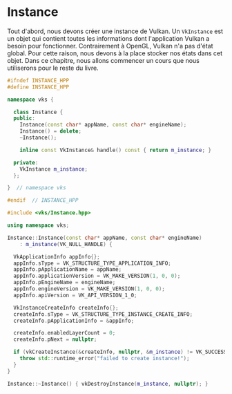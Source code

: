 # Instance

Tout d'abord, nous devons créer une instance de Vulkan. Un `VkInstance` est un objet qui contient toutes les informations dont l'application Vulkan a besoin pour fonctionner. Contrairement à OpenGL, Vulkan n'a pas d'état global. Pour cette raison, nous devons à la place stocker nos états dans cet objet. Dans ce chapitre, nous allons commencer un cours que nous utiliserons pour le reste du livre.

```cpp
#ifndef INSTANCE_HPP
#define INSTANCE_HPP

namespace vks {

  class Instance {
  public:
    Instance(const char* appName, const char* engineName);
    Instance() = delete;
    ~Instance();

    inline const VkInstance& handle() const { return m_instance; }

  private:
    VkInstance m_instance;
  };

}  // namespace vks

#endif  // INSTANCE_HPP
```

```cpp
#include <vks/Instance.hpp>

using namespace vks;

Instance::Instance(const char* appName, const char* engineName)
    : m_instance(VK_NULL_HANDLE) {

  VkApplicationInfo appInfo{};
  appInfo.sType = VK_STRUCTURE_TYPE_APPLICATION_INFO;
  appInfo.pApplicationName = appName;
  appInfo.applicationVersion = VK_MAKE_VERSION(1, 0, 0);
  appInfo.pEngineName = engineName;
  appInfo.engineVersion = VK_MAKE_VERSION(1, 0, 0);
  appInfo.apiVersion = VK_API_VERSION_1_0;

  VkInstanceCreateInfo createInfo{};
  createInfo.sType = VK_STRUCTURE_TYPE_INSTANCE_CREATE_INFO;
  createInfo.pApplicationInfo = &appInfo;

  createInfo.enabledLayerCount = 0;
  createInfo.pNext = nullptr;

  if (vkCreateInstance(&createInfo, nullptr, &m_instance) != VK_SUCCESS) {
    throw std::runtime_error("failed to create instance!");
  }
}

Instance::~Instance() { vkDestroyInstance(m_instance, nullptr); }
```

